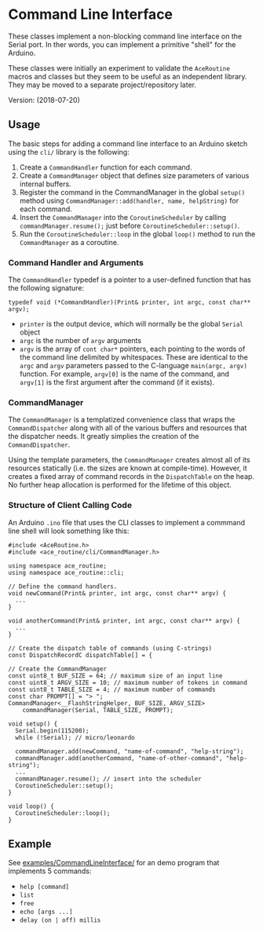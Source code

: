 # Command Line Interface

These classes implement a non-blocking command line interface on the Serial
port. In ther words, you can implement a primitive "shell" for the Arduino.

These classes were initially an experiment to validate the `AceRoutine` macros
and classes but they seem to be useful as an independent library. They may be
moved to a separate project/repository later.

Version: (2018-07-20)

## Usage

The basic steps for adding a command line interface to an Arduino sketch
using the `cli/` library is the following:

1. Create a `CommandHandler` function for each command.
1. Create a `CommandManager` object that defines size parameters of various
   internal buffers.
1. Register the command in the CommandManager in the global `setup()` method
   using `CommandManager::add(handler, name, helpString)` for each command.
1. Insert the `CommandManager` into the `CoroutineScheduler` by calling
   `commandManager.resume();` just before `CoroutineScheduler::setup()`.
1. Run the `CoroutineScheduler::loop` in the global `loop()` method to
   run the `CommandManager` as a coroutine.

### Command Handler and Arguments

The `CommandHandler` typedef is a pointer to a user-defined function that has
the following signature:
```
typedef void (*CommandHandler)(Print& printer, int argc, const char** argv);
```

* `printer` is the output device, which will normally be the global `Serial`
  object
* `argc` is the number of `argv` arguments
* `argv` is the array of `cont char*` pointers, each pointing to the words
  of the command line delimited by whitespaces. These are identical to
  the `argc` and `argv` parameters passed to the C-language `main(argc, argv)`
  function. For example, `argv[0]` is the name of the command, and `argv[1]`
  is the first argument after the command (if it exists).

### CommandManager

The `CommandManager` is a templatized convenience class that wraps the
`CommandDispatcher` along with all of the various buffers and resources that the
dispatcher needs. It greatly simplies the creation of the `CommandDispatcher`.

Using the template parameters, the `CommandManager` creates almost all of its
resources statically (i.e. the sizes are known at compile-time). However, it
creates a fixed array of command records in the `DispatchTable` on the heap. No
further heap allocation is performed for the lifetime of this object.

### Structure of Client Calling Code

An Arduino `.ino` file that uses the CLI classes to implement a commmand line
shell will look something like this:

```
#include <AceRoutine.h>
#include <ace_routine/cli/CommandManager.h>

using namespace ace_routine;
using namespace ace_routine::cli;

// Define the command handlers.
void newCommand(Print& printer, int argc, const char** argv) {
  ...
}

void anotherCommand(Print& printer, int argc, const char** argv) {
  ...
}

// Create the dispatch table of commands (using C-strings)
const DispatchRecordC dispatchTable[] = {

// Create the CommandManager
const uint8_t BUF_SIZE = 64; // maximum size of an input line
const uint8_t ARGV_SIZE = 10; // maximum number of tokens in command
const uint8_t TABLE_SIZE = 4; // maximum number of commands
const char PROMPT[] = "> ";
CommandManager<__FlashStringHelper, BUF_SIZE, ARGV_SIZE>
    commandManager(Serial, TABLE_SIZE, PROMPT);

void setup() {
  Serial.begin(115200);
  while (!Serial); // micro/leonardo

  commandManager.add(newCommand, "name-of-command", "help-string");
  commandManager.add(anotherCommand, "name-of-other-command", "help-string");
  ...
  commandManager.resume(); // insert into the scheduler
  CoroutineScheduler::setup();
}

void loop() {
  CoroutineScheduler::loop();
}
```

## Example

See [examples/CommandLineInterface/](../../../examples/CommandLineInterface/)
for an demo program that implements 5 commands:

* `help [command]`
* `list`
* `free`
* `echo [args ...]`
* `delay (on | off) millis`

